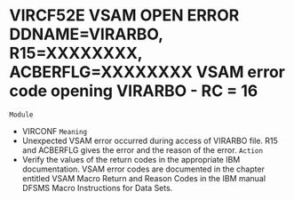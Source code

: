 # VIRCF52E VSAM OPEN ERROR DDNAME=VIRARBO, R15=XXXXXXXX, ACBERFLG=XXXXXXXX VSAM error code opening VIRARBO - RC = 16
`Module`
- VIRCONF
`Meaning`
- Unexpected VSAM error occurred during access of VIRARBO file. R15 and ACBERFLG gives the error and the reason of the error.
`Action`
- Verify the values of the return codes in the appropriate IBM documentation. VSAM error codes are documented in the chapter entitled VSAM Macro Return and Reason Codes in the IBM manual DFSMS Macro Instructions for Data Sets.
